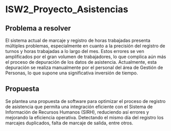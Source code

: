 # ISW2_Proyecto_Asistencias

## Problema a resolver

El sistema actual de marcaje y registro de horas trabajadas presenta múltiples problemas, especialmente en cuanto a la precisión del registro de turnos y horas trabajadas a lo largo del mes. Estos errores se ven amplificados por el gran volumen de trabajadores, lo que complica aún más el proceso de depuración de los datos de asistencia. Actualmente, esta depuración se realiza manualmente por el personal del área de Gestión de Personas, lo que supone una significativa inversión de tiempo.

## Propuesta

Se plantea una propuesta de software para optimizar el proceso de registro de asistencia que permita una integración eficiente con el Sistema de Información de Recursos Humanos (SIRH), reduciendo así errores y mejorando la eficiencia operativa. 
Detectando el mismo día del registro los marcajes duplicados, falta de marcaje de salida, entre otros.
